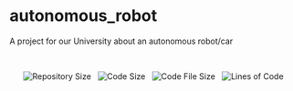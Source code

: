 # autonomous_robot
A project for our University about an autonomous robot/car

&nbsp;

<div align = "center">

![Repository Size][rep-size-img] &nbsp; ![Code Size][code-size-img] &nbsp; ![Code File Size][code-file-img] &nbsp; ![Lines of Code][code-lines-img]

</div>


[code-size-img]:    https://img.shields.io/github/languages/code-size/FenFr/autonomous_robot?label=Code%20Size&style=flat-square
[code-file-img]:    https://img.shields.io/github/directory-file-count/fenfr/autonomous_robot?label=Files&style=flat-square
[code-lines-img]:   https://img.shields.io/tokei/lines/github/fenfr/autonomous_robot?label=Lines%20of%20Code&style=flat-square
[rep-size-img]:     https://img.shields.io/github/repo-size/FenFr/autonomous_robot?label=Repo%20Size&style=flat-square
